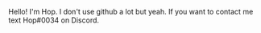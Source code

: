 Hello! I'm Hop. I don't use github a lot but yeah.
If you want to contact me text Hop#0034 on Discord.
